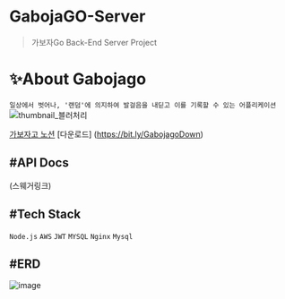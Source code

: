 # GabojaGO-Server

> 가보자Go Back-End Server Project

# ✨About Gabojago

```일상에서 벗어나, '랜덤'에 의지하여 발걸음을 내딛고 이를 기록할 수 있는 어플리케이션```
![thumbnail_블러처리](https://user-images.githubusercontent.com/87413634/161949401-f500469c-ff35-4cf1-88c9-85226991e16e.jpg)

[가보자고 노션](https://bit.ly/Gabojago)
[다운로드] (https://bit.ly/GabojagoDown)


#API Docs
------------
(스웨거링크)


#Tech Stack
------------
```Node.js``` ```AWS``` ```JWT``` ```MYSQL``` ```Nginx``` ```Mysql``` 


#ERD
------------
![image](https://user-images.githubusercontent.com/87413634/161952509-17de07ec-c5d8-4dfa-8889-9721c6b9814a.png)

